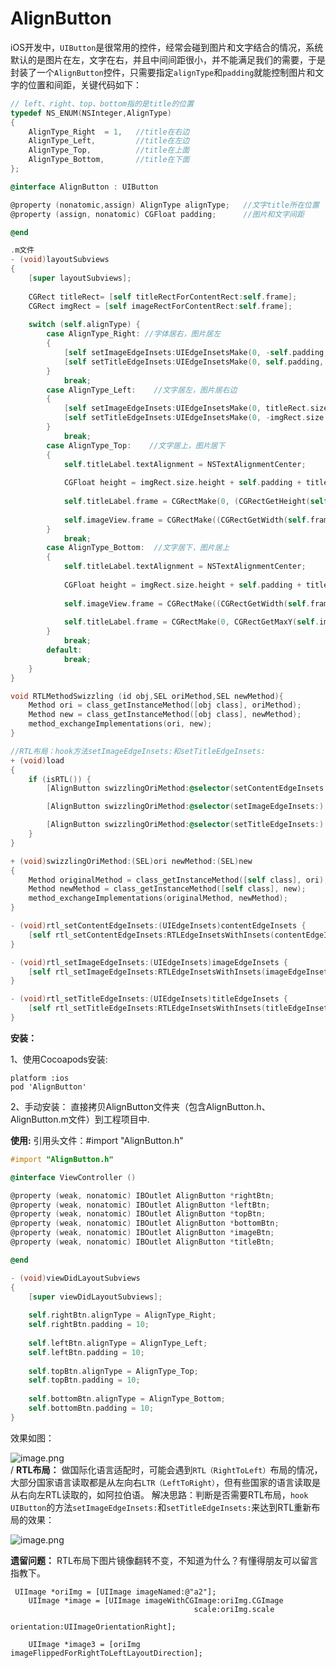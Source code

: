 # AlignButton
iOS开发中，`UIButton`是很常用的控件，经常会碰到图片和文字结合的情况，系统默认的是图片在左，文字在右，并且中间间距很小，并不能满足我们的需要，于是封装了一个`AlignButton`控件，只需要指定`alignType`和`padding`就能控制图片和文字的位置和间距，关键代码如下：
``` objective-c
// left、right、top、bottom指的是title的位置
typedef NS_ENUM(NSInteger,AlignType)
{
    AlignType_Right  = 1,   //title在右边
    AlignType_Left,         //title在左边
    AlignType_Top,          //title在上面
    AlignType_Bottom,       //title在下面
};

@interface AlignButton : UIButton

@property (nonatomic,assign) AlignType alignType;   //文字title所在位置
@property (assign, nonatomic) CGFloat padding;      //图片和文字间距

@end

.m文件
- (void)layoutSubviews
{
    [super layoutSubviews];
    
    CGRect titleRect= [self titleRectForContentRect:self.frame];
    CGRect imgRect = [self imageRectForContentRect:self.frame];
    
    switch (self.alignType) {
        case AlignType_Right: //字体居右，图片居左
        {
            [self setImageEdgeInsets:UIEdgeInsetsMake(0, -self.padding, 0, 0)];
            [self setTitleEdgeInsets:UIEdgeInsetsMake(0, self.padding, 0, 0)];
        }
            break;
        case AlignType_Left:    //文字居左，图片居右边
        {
            [self setImageEdgeInsets:UIEdgeInsetsMake(0, titleRect.size.width + self.padding, 0, -titleRect.size.width)];
            [self setTitleEdgeInsets:UIEdgeInsetsMake(0, -imgRect.size.width - self.padding, 0, imgRect.size.width)];
        }
            break;
        case AlignType_Top:    //文字居上，图片居下
        {
            self.titleLabel.textAlignment = NSTextAlignmentCenter;
            
            CGFloat height = imgRect.size.height + self.padding + titleRect.size.height;
            
            self.titleLabel.frame = CGRectMake(0, (CGRectGetHeight(self.frame) - height) / 2, CGRectGetWidth(self.frame), CGRectGetHeight(self.titleLabel.frame));
            
            self.imageView.frame = CGRectMake((CGRectGetWidth(self.frame) - imgRect.size.width) / 2, CGRectGetMaxY(self.titleLabel.frame) + self.padding, imgRect.size.width, imgRect.size.height);
        }
            break;
        case AlignType_Bottom:  //文字居下，图片居上
        {
            self.titleLabel.textAlignment = NSTextAlignmentCenter;
            
            CGFloat height = imgRect.size.height + self.padding + titleRect.size.height;
            
            self.imageView.frame = CGRectMake((CGRectGetWidth(self.frame) - imgRect.size.width) / 2, (CGRectGetHeight(self.frame) - height) / 2, imgRect.size.width, imgRect.size.height);
            
            self.titleLabel.frame = CGRectMake(0, CGRectGetMaxY(self.imageView.frame) + self.padding, CGRectGetWidth(self.frame), CGRectGetHeight(self.titleLabel.frame));
        }
            break;
        default:
            break;
    }
}

void RTLMethodSwizzling (id obj,SEL oriMethod,SEL newMethod){
    Method ori = class_getInstanceMethod([obj class], oriMethod);
    Method new = class_getInstanceMethod([obj class], newMethod);
    method_exchangeImplementations(ori, new);
}

//RTL布局：hook方法setImageEdgeInsets:和setTitleEdgeInsets:
+ (void)load
{
    if (isRTL()) {
        [AlignButton swizzlingOriMethod:@selector(setContentEdgeInsets:) newMethod:@selector(rtl_setContentEdgeInsets:)];

        [AlignButton swizzlingOriMethod:@selector(setImageEdgeInsets:) newMethod:@selector(rtl_setImageEdgeInsets:)];

        [AlignButton swizzlingOriMethod:@selector(setTitleEdgeInsets:) newMethod:@selector(rtl_setTitleEdgeInsets:)];
    }
}

+ (void)swizzlingOriMethod:(SEL)ori newMethod:(SEL)new
{
    Method originalMethod = class_getInstanceMethod([self class], ori);
    Method newMethod = class_getInstanceMethod([self class], new);
    method_exchangeImplementations(originalMethod, newMethod);
}

- (void)rtl_setContentEdgeInsets:(UIEdgeInsets)contentEdgeInsets {
    [self rtl_setContentEdgeInsets:RTLEdgeInsetsWithInsets(contentEdgeInsets)];
}

- (void)rtl_setImageEdgeInsets:(UIEdgeInsets)imageEdgeInsets {
    [self rtl_setImageEdgeInsets:RTLEdgeInsetsWithInsets(imageEdgeInsets)];
}

- (void)rtl_setTitleEdgeInsets:(UIEdgeInsets)titleEdgeInsets {
    [self rtl_setTitleEdgeInsets:RTLEdgeInsetsWithInsets(titleEdgeInsets)];
}
```
**安装：**

1、使用Cocoapods安装:
```
platform :ios
pod 'AlignButton'
```
2、手动安装：
直接拷贝AlignButton文件夹（包含AlignButton.h、AlignButton.m文件）到工程项目中.

**使用:** 引用头文件：#import "AlignButton.h"

```objective-c
#import "AlignButton.h"

@interface ViewController ()

@property (weak, nonatomic) IBOutlet AlignButton *rightBtn;
@property (weak, nonatomic) IBOutlet AlignButton *leftBtn;
@property (weak, nonatomic) IBOutlet AlignButton *topBtn;
@property (weak, nonatomic) IBOutlet AlignButton *bottomBtn;
@property (weak, nonatomic) IBOutlet AlignButton *imageBtn;
@property (weak, nonatomic) IBOutlet AlignButton *titleBtn;

@end

- (void)viewDidLayoutSubviews
{
    [super viewDidLayoutSubviews];
    
    self.rightBtn.alignType = AlignType_Right;
    self.rightBtn.padding = 10;
    
    self.leftBtn.alignType = AlignType_Left;
    self.leftBtn.padding = 10;
    
    self.topBtn.alignType = AlignType_Top;
    self.topBtn.padding = 10;
    
    self.bottomBtn.alignType = AlignType_Bottom;
    self.bottomBtn.padding = 10;
}
```
效果如图：

![image.png](https://upload-images.jianshu.io/upload_images/14783192-e81af3225f567d92.png?imageMogr2/auto-orient/strip%7CimageView2/2/w/1240)       
/
**RTL布局：**  做国际化语言适配时，可能会遇到`RTL（RightToLeft）`布局的情况，大部分国家语言读取都是从左向右`LTR（LeftToRight）`，但有些国家的语言读取是从右向左RTL读取的，如阿拉伯语。
解决思路：判断是否需要RTL布局，`hook UIButton`的方法`setImageEdgeInsets:`和`setTitleEdgeInsets:`来达到RTL重新布局的效果：

![image.png](https://upload-images.jianshu.io/upload_images/14783192-f641ce6a86ebdec8.png?imageMogr2/auto-orient/strip%7CimageView2/2/w/1240)

**遗留问题：** RTL布局下图片镜像翻转不变，不知道为什么？有懂得朋友可以留言指教下。
```
 UIImage *oriImg = [UIImage imageNamed:@"a2"];
    UIImage *image = [UIImage imageWithCGImage:oriImg.CGImage
                                         scale:oriImg.scale
                                   orientation:UIImageOrientationRight];
    
    UIImage *image3 = [oriImg imageFlippedForRightToLeftLayoutDirection];
```
